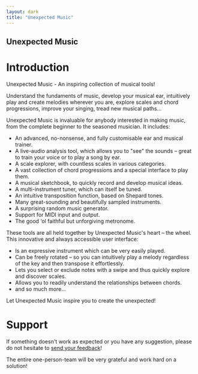 ```yaml
---
layout: dark
title: "Unexpected Music"
---
```


## Unexpected Music

# Introduction

Unexpected Music - An inspiring collection of musical tools!

Understand the fundaments of music, develop your musical ear, intuitively play and create melodies wherever you are, explore scales and chord progressions, improve your singing, tread new musical paths...

Unexpected Music is invaluable for anybody interested in making music, from the complete beginner to the seasoned musician. It includes:

- An advanced, no-nonsense, and fully customisable ear and musical trainer.
- A live-audio analysis tool, which allows you to "see" the sounds – great to train your voice or to play a song by ear.
- A scale explorer, with countless scales in various categories.
- A vast collection of chord progressions and a special interface to play them.
- A musical sketchbook, to quickly record and develop musical ideas.
- A multi-instrument tuner, which can itself be tuned.
- An intuitive transposition function, based on Shepard tones.
- Many great-sounding and beautifully sampled instruments.
- A surprising random music generator.
- Support for MIDI input and output.
- The good ‘ol faithful but unforgiving metronome.

These tools are all held together by Unexpected Music's heart – the wheel. This innovative and always accessible user interface:

- Is an expressive instrument which can be very easily played.
- Can be freely rotated – so you can intuitively play a melody regardless of the key and then transpose it effortlessly.
- Lets you select or exclude notes with a swipe and thus quickly explore and discover scales.
- Allows you to readily understand the relationships between chords.
- and so much more...

Let Unexpected Music inspire you to create the unexpected!

# Support

If something doesn't work as expected or you have any suggestion, please do not hesitate to [<u>send your feedback</u>](mailto:support@unexpectedinventions.com)!

The entire one-person-team will be very grateful and work hard on a solution!

